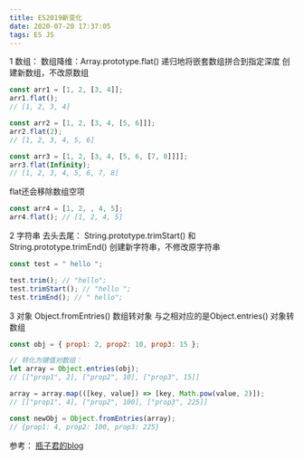 ```yaml
---
title: ES2019新变化
date: 2020-07-20 17:37:05
tags: ES JS
---
```


1 数组：
数组降维：Array.prototype.flat() 递归地将嵌套数组拼合到指定深度 创建新数组，不改原数组
```js
const arr1 = [1, 2, [3, 4]];
arr1.flat(); 
// [1, 2, 3, 4]

const arr2 = [1, 2, [3, 4, [5, 6]]];
arr2.flat(2); 
// [1, 2, 3, 4, 5, 6]

const arr3 = [1, 2, [3, 4, [5, 6, [7, 8]]]];
arr3.flat(Infinity); 
// [1, 2, 3, 4, 5, 6, 7, 8]
```

flat还会移除数组空项
```js
const arr4 = [1, 2, , 4, 5];
arr4.flat(); // [1, 2, 4, 5]
```

 
2 字符串
去头去尾： String.prototype.trimStart() 和 String.prototype.trimEnd() 创建新字符串，不修改原字符串
```js
const test = " hello ";

test.trim(); // "hello";
test.trimStart(); // "hello ";
test.trimEnd(); // " hello";
```


3 对象
Object.fromEntries() 数组转对象 
与之相对应的是Object.entries() 对象转数组
```js
const obj = { prop1: 2, prop2: 10, prop3: 15 };

// 转化为键值对数组：
let array = Object.entries(obj); 
// [["prop1", 2], ["prop2", 10], ["prop3", 15]]

array = array.map(([key, value]) => [key, Math.pow(value, 2)]); 
// [["prop1", 4], ["prop2", 100], ["prop3", 225]]

const newObj = Object.fromEntries(array); 
// {prop1: 4, prop2: 100, prop3: 225}

```

参考：
[瓶子君的blog](https://github.com/sisterAn/blog/issues/47)